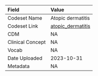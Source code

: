 |Field            |Value             |
|:----------------|:-----------------|
|Codeset Name     |Atopic dermatitis |
|Codeset Link     |[atopic_dermatitis](https://github.com/PEDSnet/Variable-Dictionary/blob/main/condition/atopic_dermatitis.csv)|
|CDM              |NA                |
|Clinical Concept |NA                |
|Vocab            |NA                |
|Date Uploaded    |2023-10-31        |
|Metadata         |NA                |
